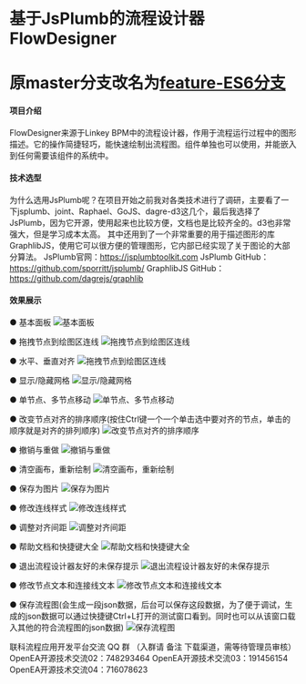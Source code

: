 # 基于JsPlumb的流程设计器FlowDesigner

# 原master分支改名为[feature-ES6分支](https://gitee.com/openEA/FlowDesigner/edit/feature-ES6) 

#### 项目介绍
​FlowDesigner来源于Linkey BPM中的流程设计器，作用于流程运行过程中的图形描述。它的操作简捷轻巧，能快速绘制出流程图。组件单独也可以使用，并能嵌入到任何需要该组件的系统中。

#### 技术选型
为什么选用JsPlumb呢？在项目开始之前我对各类技术进行了调研，主要看了一下jsplumb、joint、Raphael、GoJS、dagre-d3这几个，最后我选择了JsPlumb，因为它开源，使用起来也比较方便，文档也是比较齐全的。d3也非常强大，但是学习成本太高。
其中还用到了一个非常重要的用于描述图形的库GraphlibJS，使用它可以很方便的管理图形，它内部已经实现了关于图论的大部分算法。
JsPlumb官网：https://jsplumbtoolkit.com
JsPlumb GitHub：https://github.com/sporritt/jsplumb/
GraphlibJS GitHub：https://github.com/dagrejs/graphlib

#### 效果展示
● 基本面板
![基本面板](https://images.gitee.com/uploads/images/2019/0325/203444_81ca4c5e_2066540.png "基本面板")

● 拖拽节点到绘图区连线
![拖拽节点到绘图区连线](https://images.gitee.com/uploads/images/2018/1111/144036_4aead914_2066540.gif "拖拽节点到绘图区连线")

● 水平、垂直对齐
![拖拽节点到绘图区连线](https://images.gitee.com/uploads/images/2018/1111/144055_33f76651_2066540.gif "水平、垂直对齐")

● 显示/隐藏网格
![显示/隐藏网格](https://images.gitee.com/uploads/images/2018/1111/144109_e99085ab_2066540.gif "显示/隐藏网格")

● 单节点、多节点移动
![单节点、多节点移动](https://images.gitee.com/uploads/images/2018/1111/144124_09712730_2066540.gif "单节点、多节点移动")

● 改变节点对齐的排序顺序(按住Ctrl键一个一个单击选中要对齐的节点，单击的顺序就是对齐的排列顺序)
![改变节点对齐的排序顺序](https://images.gitee.com/uploads/images/2018/1111/144141_c9056d5b_2066540.gif "改变节点对齐的排序顺序")

● 撤销与重做
![撤销与重做](https://images.gitee.com/uploads/images/2018/1111/144200_e55450c6_2066540.gif "撤销与重做")

● 清空画布，重新绘制
![清空画布，重新绘制](https://images.gitee.com/uploads/images/2018/1111/144222_52b8b7fd_2066540.gif "清空画布，重新绘制")

● 保存为图片
![保存为图片](https://images.gitee.com/uploads/images/2018/1111/144232_bec20bf4_2066540.gif "保存为图片")

● 修改连线样式
![修改连线样式](https://images.gitee.com/uploads/images/2018/1111/144254_adc106a0_2066540.gif "修改连线样式")

● 调整对齐间距
![调整对齐间距](https://images.gitee.com/uploads/images/2018/1111/144313_695bfcdb_2066540.gif "调整对齐间距")

● 帮助文档和快捷键大全
![帮助文档和快捷键大全](https://images.gitee.com/uploads/images/2018/1111/145134_8fa446ec_2066540.gif "帮助文档和快捷键大全")

● 退出流程设计器友好的未保存提示
![退出流程设计器友好的未保存提示](https://images.gitee.com/uploads/images/2018/1111/144348_6679f691_2066540.gif "退出流程设计器友好的未保存提示")

● 修改节点文本和连接线文本
![修改节点文本和连接线文本](https://images.gitee.com/uploads/images/2018/1111/145151_9c6c1edc_2066540.gif "修改节点文本和连接线文本")

● 保存流程图(会生成一段json数据，后台可以保存这段数据，为了便于调试，生成的json数据可以通过快捷键Ctrl+L打开的测试窗口看到。同时也可以从该窗口载入其他的符合流程图的json数据)
![保存流程图](https://images.gitee.com/uploads/images/2018/1111/144414_a6567dc2_2066540.gif "保存流程图")


联科流程应用开发平台交流
QQ 群 （入群请 备注 下载渠道，需等待管理员审核）
OpenEA开源技术交流02：748293464 
OpenEA开源技术交流03：191456154 
OpenEA开源技术交流04：716078623
